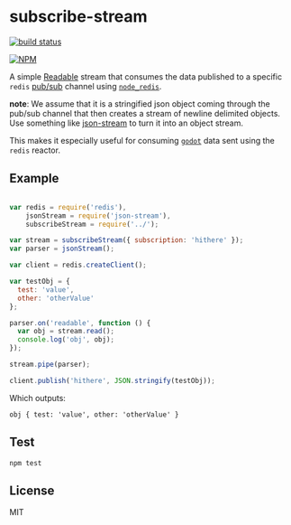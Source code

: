 # subscribe-stream

[![build status](https://secure.travis-ci.org/jcrugzz/subscribe-stream.png)](http://travis-ci.org/jcrugzz/subscribe-stream)

[![NPM](https://nodei.co/npm/subscribe-stream.png)](https://nodei.co/npm/subscribe-stream/)

A simple [Readable][Readable] stream that consumes the data published to
a specific `redis` [pub/sub][pubsub] channel using [`node_redis`][redis].

__note__: We assume that it is a stringified json object coming through the
pub/sub channel that then creates a stream of newline delimited objects. Use
something like [json-stream][json-stream] to turn it into an object stream.

This makes it especially useful for consuming [`godot`][godot] data sent using the `redis` reactor.

## Example

```js

var redis = require('redis'),
    jsonStream = require('json-stream'),
    subscribeStream = require('../');

var stream = subscribeStream({ subscription: 'hithere' });
var parser = jsonStream();

var client = redis.createClient();

var testObj = {
  test: 'value',
  other: 'otherValue'
};

parser.on('readable', function () {
  var obj = stream.read();
  console.log('obj', obj);
});

stream.pipe(parser);

client.publish('hithere', JSON.stringify(testObj));

```

Which outputs:

`obj { test: 'value', other: 'otherValue' }`

## Test

`npm test`

## License

MIT

[godot]: https://github.com/nodejitsu/godot
[Readable]: http://nodejs.org/api/stream.html#stream_class_stream_readable
[redis]: https://github.com/mranney/node_redis
[pubsub]: https://github.com/mranney/node_redis#publish--subscribe
[json-stream]: https://github.com/mmalecki/json-stream
